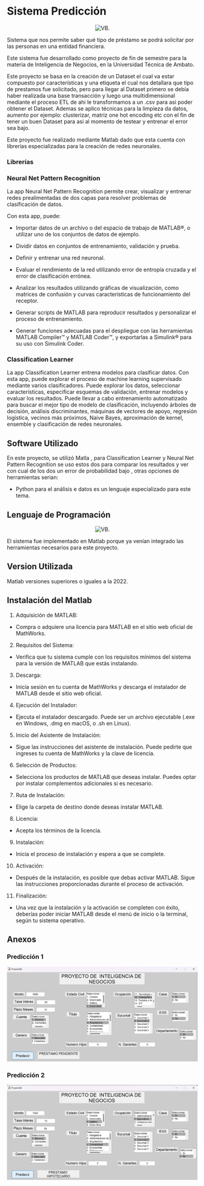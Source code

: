 # Sistema Predicción




<center>

<img src="https://cdn.icon-icons.com/icons2/1804/PNG/512/iconfinder-481-university-bank-campus-court-4212926_114964.png" alt="VB." width="200">
</center>

Sistema que nos permite saber qué tipo de préstamo se podrá solicitar por las personas en una entidad financiera.


Este sistema fue desarrollado como proyecto de fin de semestre para la materia de Inteligencia de Negocios, en la Universidad Técnica de Ambato.

Este proyecto se basa en la creación de un Dataset el cual va estar compuesto por características y una etiqueta el cual nos detallara que tipo de prestamos fue solicitado, pero para llegar al Dataset primero se debía haber realizada una base transacción y luego una multidimensional mediante el proceso ETL de ahi le transformamos a un .csv para asi poder obtener el Dataset.
Ademas se aplico técnicas para la limpieza da datos, aumento por ejemplo: clusterizar, matriz one hot encoding etc con el fin de tener un buen Dataset para asi al momento de testear y entrenar el error sea bajo. 


Este proyecto fue realizado mediante Matlab dado que esta cuenta con librerías especializadas para la creación de redes neuronales.

### Librerías  
### Neural Net Pattern Recognition
La app Neural Net Pattern Recognition permite crear, visualizar y entrenar redes prealimentadas de dos capas para resolver problemas de clasificación de datos.

Con esta app, puede:

- Importar datos de un archivo o del espacio de trabajo de MATLAB®, o utilizar uno de los conjuntos de datos de ejemplo.

- Dividir datos en conjuntos de entrenamiento, validación y prueba.

- Definir y entrenar una red neuronal.

- Evaluar el rendimiento de la red utilizando error de entropía cruzada y el error de clasificación errónea.

- Analizar los resultados utilizando gráficas de visualización, como matrices de confusión y curvas características de funcionamiento del receptor.

- Generar scripts de MATLAB para reproducir resultados y personalizar el proceso de entrenamiento.

- Generar funciones adecuadas para el despliegue con las herramientas MATLAB Compiler™ y MATLAB Coder™, y exportarlas a Simulink® para su uso con Simulink Coder.

### Classification Learner

La app Classification Learner entrena modelos para clasificar datos. Con esta app, puede explorar el proceso de machine learning supervisado mediante varios clasificadores. Puede explorar los datos, seleccionar características, especificar esquemas de validación, entrenar modelos y evaluar los resultados. Puede llevar a cabo entrenamiento automatizado para buscar el mejor tipo de modelo de clasificación, incluyendo árboles de decisión, análisis discriminantes, máquinas de vectores de apoyo, regresión logística, vecinos más próximos, Naive Bayes, aproximación de kernel, ensemble y clasificación de redes neuronales.


## Software Utilizado
En este proyecto, se utilizó Matla , para Classification Learner y Neural Net Pattern Recognition se uso estos dos para comparar los resultados y ver con cual de los dos un error de probabilidad bajo , otras opciones de herramientas serian:

-   Python para el análisis e datos es un lenguaje especializado para este tema.

## Lenguaje de Programación
<center>

<img src="https://cdn.icon-icons.com/icons2/2107/PNG/512/file_type_matlab_icon_130398.png" alt="VB." width="200">
</center>



El sistema fue implementado en Matlab porque ya venían integrado las herramientas necesarios para este proyecto.


## Version Utilizada
Matlab versiones superiores o iguales a la 2022.

## Instalación del Matlab

1. Adquisición de MATLAB:

- Compra o adquiere una licencia para MATLAB en el sitio web oficial de MathWorks.
2. Requisitos del Sistema:

- Verifica que tu sistema cumple con los requisitos mínimos del sistema para la versión de MATLAB que estás instalando.
3. Descarga:

- Inicia sesión en tu cuenta de MathWorks y descarga el instalador de MATLAB desde el sitio web oficial.
4. Ejecución del Instalador:

- Ejecuta el instalador descargado. Puede ser un archivo ejecutable (.exe en Windows, .dmg en macOS, o .sh en Linux).
5. Inicio del Asistente de Instalación:

- Sigue las instrucciones del asistente de instalación. Puede pedirte que ingreses tu cuenta de MathWorks y la clave de licencia.
6. Selección de Productos:

- Selecciona los productos de MATLAB que deseas instalar. Puedes optar por instalar complementos adicionales si es necesario.
7. Ruta de Instalación:

- Elige la carpeta de destino donde deseas instalar MATLAB.
8. Licencia:

- Acepta los términos de la licencia.
9. Instalación:

- Inicia el proceso de instalación y espera a que se complete.
10. Activación:

- Después de la instalación, es posible que debas activar MATLAB. Sigue las instrucciones proporcionadas durante el proceso de activación.
11. Finalización:

- Una vez que la instalación y la activación se completen con éxito, deberías poder iniciar MATLAB desde el menú de inicio o la terminal, según tu sistema operativo.



## Anexos
### Predicción 1
![Login.](https://github.com/Kevin-Saquinga/ImagenesGit/blob/BI/pf1.png?raw=true)



### Predicción 2
![Login.](https://github.com/Kevin-Saquinga/ImagenesGit/blob/BI/pf.png?raw=true)

